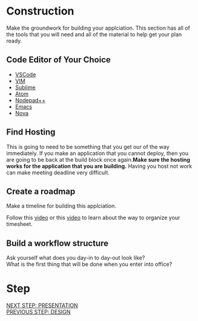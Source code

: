 # Construction
Make the groundwork for building  your applciation. This section has all of the tools that you will need and all of the material to help get your plan ready.

## Code Editor of Your Choice
* [VSCode](https://code.visualstudio.com)
* [VIM](https://www.vim.org)
* [Sublime](https://www.sublimetext.com)
* [Atom](https://atom.io)
* [Nodepad++](https://notepad-plus-plus.org/downloads/)
* [Emacs](https://www.gnu.org/software/emacs/)
* [Nova](https://nova.app)

## Find Hosting
This is going to need to be something that you get our of the way immediately. If you make an application that you cannot deploy, then you are going to be back at the build block once again.**Make sure the hosting works for the application that you are building.** Having you host not work can make meeting deadline very difficult.

## Create a roadmap
Make a timeline for building this applciation.

Follow this [video](https://youtu.be/00s5efQWrgU) or this [video](https://www.youtube.com/watch?v=8eKk0M2zGIk) to learn about the way to organize your timesheet.

## Build a workflow structure

Ask yourself what does you day-in to day-out look like? <br/>
What is the first thing that will be done when you enter into office? 

# Step
[NEXT STEP: PRESENTATION](https://github.com/SageJames/Web3-Hub/tree/main/Pipeline/Presentation)<br/>
[PREVIOUS STEP: DESIGN](https://github.com/SageJames/Web3-Hub/tree/main/Pipeline/Design)

